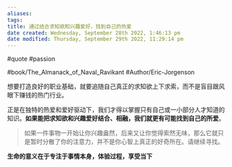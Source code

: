 ```yaml
---
aliases: 
tags: 
title: 通过结合求知欲和兴趣爱好，找到自己的热爱
date created: Wednesday, September 28th 2022, 1:46:13 pm
date modified: Thursday, September 29th 2022, 11:29:14 pm
---
```

#quote 
#passion 

#book/The_Almanack_of_Naval_Ravikant 
#Author/Eric-Jorgenson 

想要打造良好的职业基础，就要追随自己真正的求知欲上下求索，而不是盲目跟风眼下赚钱的热门行业。

正是在独特的热爱和爱好驱动下，我们才得以掌握只有自己或一小部分人才知道的知识。**如果能把求知欲和兴趣爱好结合、相融，我们就更有可能找到自己的所爱**。

> 如果一件事物一开始让你兴趣盎然，后来又让你觉得索然无味，那么它就只是暂时分散了你的注意力，并不是你心智上真正的好奇所在。请继续寻找。

**生命的意义在于专注于事情本身，体验过程，享受当下**
